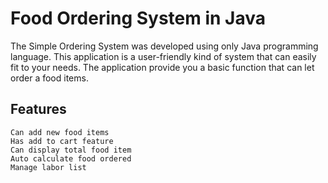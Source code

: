 # Food Ordering System in Java 

The Simple Ordering System was developed using only Java programming language. This application is a user-friendly kind of system that can easily fit to your needs. The application provide you a basic function that can let order a food items. 

## Features

    Can add new food items
    Has add to cart feature
    Can display total food item
    Auto calculate food ordered
    Manage labor list
